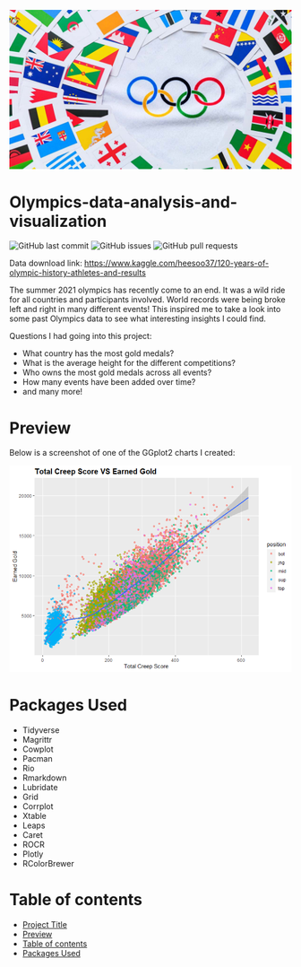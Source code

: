 ![Banner](https://github.com/zachmort/Olympics-data-analysis-and-visualization/blob/main/olympics.jpg)

# Olympics-data-analysis-and-visualization
<!-- Add banner here -->

![GitHub last commit](https://img.shields.io/github/last-commit/zachmort/Olympics-data-analysis-and-visualization)
![GitHub issues](https://img.shields.io/github/issues-raw/zachmort/Olympics-data-analysis-and-visualization)
![GitHub pull requests](https://img.shields.io/github/issues-pr/zachmort/Olympics-data-analysis-and-visualization)

<!-- Describe your project in brief -->
Data download link: https://www.kaggle.com/heesoo37/120-years-of-olympic-history-athletes-and-results

The summer 2021 olympics has recently come to an end. It was a wild ride for all countries and participants involved. World records were being broke left and right in many different events! This inspired me to take a look into some past Olympics data to see what interesting insights I could find.

Questions I had going into this project:
- What country has the most gold medals?
- What is the average height for the different competitions?
- Who owns the most gold medals across all events?
- How many events have been added over time?
- and many more!

# Preview
<!-- Add a demo for your project -->
Below is a screenshot of one of the GGplot2 charts I created:

![Picture](https://github.com/zachmort/League-of-Legends-Data-Analysis/blob/main/creepscroe_vs_earnedgold_scatterplot.png)

# Packages Used
  - Tidyverse
  - Magrittr
  - Cowplot
  - Pacman
  - Rio
  - Rmarkdown
  - Lubridate 
  - Grid
  - Corrplot 
  - Xtable
  - Leaps 
  - Caret
  - ROCR 
  - Plotly
  - RColorBrewer
  
# Table of contents
- [Project Title](#Olympics-data-analysis-and-visualization)
- [Preview](#preview)
- [Table of contents](#table-of-contents)
- [Packages Used](#Packages-Used)
